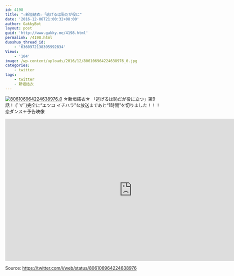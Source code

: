 ```yaml
---
id: 4198
title: "☆新垣結衣☆「逃げるは恥だが役に"
date: '2016-12-06T21:00:32+08:00'
author: GakkyBot
layout: post
guid: 'http://www.gakky.me/4198.html'
permalink: /4198.html
duoshuo_thread_id:
    - '6360972138395992834'
Views:
    - '104'
image: /wp-content/uploads/2016/12/806106964224638976_0.jpg
categories:
    - twitter
tags:
    - twitter
    - 新垣结衣
---
```


[![806106964224638976_0](http://www.yui-aragaki.org/wp-content/uploads/2016/12/806106964224638976_0.jpg)](http://www.yui-aragaki.org/wp-content/uploads/2016/12/806106964224638976_0.jpg)
☆新垣結衣☆
「逃げるは恥だが役に立つ」第9話！
(ﾟ∀ﾟ)完全に“エツコ イチハラ”な放送まであと“1時間”を切りました！！！
恋ダンス＋予告映像
<iframe allowfullscreen="" frameborder="0" height="456" loading="lazy" src="https://www.youtube.com/embed/loDSHuiaR2A?feature=oembed" width="810"></iframe>

Source: <https://twitter.com/i/web/status/806106964224638976>
